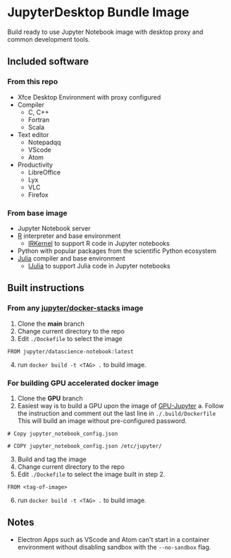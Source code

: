 # JupyterDesktop Bundle Image

Build ready to use Jupyter Notebook image with desktop proxy and common development tools.

## Included software
### From this repo
- Xfce Desktop Environment with proxy configured
- Compiler
	- C, C++
	- Fortran
	- Scala
- Text editor
	- Notepadqq
	- VScode
	- Atom
- Productivity
	- LibreOffice
	- Lyx
	- VLC
	- Firefox
### From base image
- Jupyter Notebook server
- [R](https://www.r-project.org/) interpreter and base environment 
	- [IRKernel](https://irkernel.github.io/)  to support R code in Jupyter notebooks
- Python with popular packages from the scientific Python ecosystem
- [Julia](https://julialang.org/) compiler and base environment
	- [IJulia](https://github.com/JuliaLang/IJulia.jl)  to support Julia code in Jupyter notebooks

## Built instructions
### From any [jupyter/docker-stacks](https://github.com/jupyter/docker-stacks) image
1. Clone the **main** branch
2. Change current directory to the repo
3. Edit `./Dockefile` to select the image
```
FROM jupyter/datascience-notebook:latest
```
4. run `docker build -t <TAG> .` to build image.
### For building GPU accelerated docker image
1. Clone the **GPU** branch
2. Easiest way is to build a GPU upon the image of [GPU-Jupyter](https://github.com/iot-salzburg/gpu-jupyter)
	a. Follow the instruction and comment out the last line in `./.build/Dockerfile` This will build an image without pre-configured password.
```
# Copy jupyter_notebook_config.json

# COPY jupyter_notebook_config.json /etc/jupyter/
```
3. Build and tag the image
4. Change current directory to the repo
5. Edit `./Dockefile` to select the image built in step 2.
```
FROM <tag-of-image>
```
6. run `docker build -t <TAG> .` to build image.

## Notes
- Electron Apps such as VScode and Atom can't start in a container environment without disabling sandbox with the `--no-sandbox` flag.
